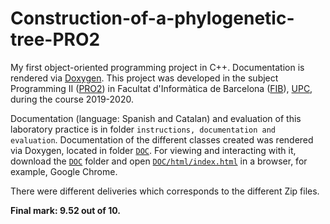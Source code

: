 # Construction-of-a-phylogenetic-tree-PRO2
My first object-oriented programming project in C++. Documentation is rendered via [Doxygen](https://doxygen.nl/).
This project was developed in the subject Programming II ([PRO2](https://www.fib.upc.edu/en/studies/bachelors-degrees/bachelor-degree-informatics-engineering/curriculum/syllabus/PRO2)) in Facultat d'Informàtica de Barcelona ([FIB](https://www.fib.upc.edu/)), [UPC](https://www.upc.edu/ca), during the course 2019-2020. 

Documentation (language: Spanish and Catalan) and evaluation of this laboratory practice is in folder `instructions, documentation and evaluation`. Documentation of the different classes created was rendered via Doxygen, located in folder [`DOC`](./DOC). For viewing and interacting with it, download the [`DOC`](./DOC) folder and open [`DOC/html/index.html`](./DOC/html/index.html) in a browser, for example, Google Chrome.

There were different deliveries which corresponds to the different Zip files.

**Final mark: 9.52 out of 10.**
